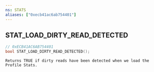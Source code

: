 ```yaml
---
ns: STATS
aliases: ["0xecb41ac6ab754401"]
---
```

## STAT_LOAD_DIRTY_READ_DETECTED

```c
// 0xECB41AC6AB754401
bool STAT_LOAD_DIRTY_READ_DETECTED();
```

```
Returns TRUE if dirty reads have been detected when we load the Profile Stats.
```
